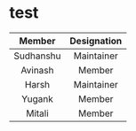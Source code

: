 # test

|    Member    | Designation |
| :----------: | :----------: |
|  Sudhanshu   |  Maintainer |
|   Avinash    |     Member |
|    Harsh     |  Maintainer |
|    Yugank    |    Member   |
|  Mitali      |    Member   |
